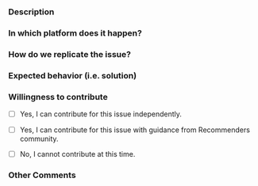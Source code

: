 ### Description
<!--- Describe your issue/bug/request in detail -->


### In which platform does it happen?
<!--- Describe the platform where the issue is happening (use a list if needed) -->
<!--- For example: -->
<!--- * Azure Data Science Virtual Machine. -->
<!--- * Azure Databricks.  -->
<!--- * Other platforms.  -->


### How do we replicate the issue?
<!--- Please be specific as possible (use a list if needed). -->
<!--- For example: -->
<!--- * Create a conda environment for pyspark -->
<!--- * Run unit test `test_sar_pyspark.py` with `pytest -m 'spark'` -->
<!--- * ... -->


### Expected behavior (i.e. solution)
<!--- For example:  -->
<!--- * The tests for SAR PySpark should pass successfully. -->


### Willingness to contribute
<!--- Go over all the following points, and put an `x` in the box that apply. -->
- [ ] Yes, I can contribute for this issue independently.
- [ ] Yes, I can contribute for this issue with guidance from Recommenders community.
- [ ] No, I cannot contribute at this time.


### Other Comments
